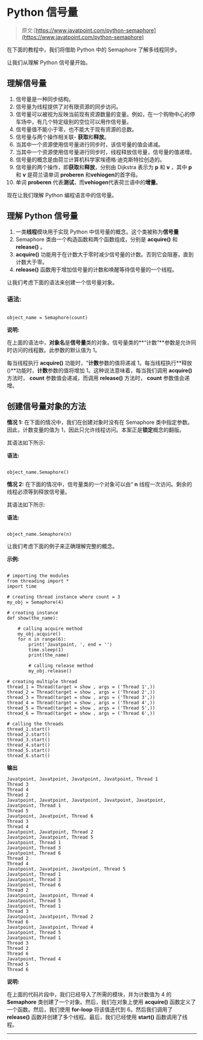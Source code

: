 # Python 信号量

> 原文:[https://www.javatpoint.com/python-semaphore](https://www.javatpoint.com/python-semaphore)

在下面的教程中，我们将借助 Python 中的 Semaphore 了解多线程同步。

让我们从理解 Python 信号量开始。

## 理解信号量

1.  信号量是一种同步结构。
2.  信号量为线程提供了对有限资源的同步访问。
3.  信号量可以被视为反映当前现有资源数量的变量。例如，在一个购物中心的停车场中，有几个特定级别的空位可以用作信号量。
4.  信号量值不能小于零，也不能大于现有资源的总数。
5.  信号量与两个操作相关联- **获取**和**释放**。
6.  当其中一个资源使用信号量进行同步时，该信号量的值会递减。
7.  当其中一个资源使用信号量进行同步时，线程释放信号量，信号量的值递增。
8.  信号量的概念是由荷兰计算机科学家埃德格·迪克斯特拉创造的。
9.  信号量的两个操作，即**获取**和**释放**，分别由 Dijkstra 表示为 **p** 和 **v** ，其中 **p** 和 **v** 是荷兰语单词 **proberen** 和**vehiogen**的首字母。
10.  单词 **proberen** 代表**测试**，而**vehiogen**代表荷兰语中的**增量**。

现在让我们理解 Python 编程语言中的信号量。

## 理解 Python 信号量

1.  一类**线程**模块用于实现 Python 中信号量的概念。这个类被称为**信号量**
2.  Semaphore 类由一个构造函数和两个函数组成，分别是 **acquire()** 和 **release()** 。
3.  **acquire()** 功能用于在计数大于零时减少信号量的计数。否则它会阻塞，直到计数大于零。
4.  **release()** 函数用于增加信号量的计数和唤醒等待信号量的一个线程。

让我们考虑下面的语法来创建一个信号量对象。

### 语法:

```

object_name = Semaphore(count)

```

**说明:**

在上面的语法中，**对象名**是**信号量**类的对象。信号量类的**“计数”**参数是允许同时访问的线程数。此参数的默认值为 1。

每当线程执行 **acquire()** 功能时，“**计数**参数的值将递减 1。每当线程执行**释放()**功能时，**计数**参数的值将增加 1。这种说法意味着，每当我们调用 **acquire()** 方法时， **count** 参数值会递减，而调用 **release()** 方法时， **count** 参数值会递增。

## 创建信号量对象的方法

**情况 1:** 在下面的情况中，我们在创建对象时没有在 Semaphore 类中指定参数。因此，计数变量的值为 1，因此只允许线程访问。本案正是**锁定**概念的翻版。

其语法如下所示:

**语法:**

```

object_name.Semaphore()

```

**情况 2:** 在下面的情况中，信号量类的一个对象可以由“ **n** 线程一次访问。剩余的线程必须等到释放信号量。

其语法如下所示:

**语法:**

```

object_name.Semaphore(n)

```

让我们考虑下面的例子来正确理解完整的概念。

**示例:**

```

# importing the modules
from threading import *         
import time        

# creating thread instance where count = 3
my_obj = Semaphore(4)        

# creating instance
def show(the_name):

    # calling acquire method
    my_obj.acquire()                
    for n in range(6):
        print('Javatpoint, ', end = '')
        time.sleep(1)
        print(the_name)

        # calling release method
        my_obj.release()    

# creating multiple thread 
thread_1 = Thread(target = show , args = ('Thread 1',))
thread_2 = Thread(target = show , args = ('Thread 2',))
thread_3 = Thread(target = show , args = ('Thread 3',))
thread_4 = Thread(target = show , args = ('Thread 4',))
thread_5 = Thread(target = show , args = ('Thread 5',))
thread_6 = Thread(target = show , args = ('Thread 6',))

# calling the threads 
thread_1.start()
thread_2.start()
thread_3.start()
thread_4.start()
thread_5.start()
thread_6.start()

```

**输出**

```
Javatpoint, Javatpoint, Javatpoint, Javatpoint, Thread 1
Thread 3
Thread 4
Thread 2
Javatpoint, Javatpoint, Javatpoint, Javatpoint, Javatpoint, Javatpoint, Thread 1
Thread 5
Javatpoint, Javatpoint, Thread 6
Thread 3
Thread 4
Javatpoint, Javatpoint, Thread 2
Javatpoint, Javatpoint, Thread 5
Javatpoint, Thread 1
Javatpoint, Thread 3
Javatpoint, Thread 6
Thread 2
Thread 4
Javatpoint, Javatpoint, Javatpoint, Thread 5
Javatpoint, Thread 1
Javatpoint, Thread 3
Javatpoint, Thread 6
Thread 2
Javatpoint, Javatpoint, Thread 4
Javatpoint, Thread 5
Javatpoint, Thread 1
Thread 3
Javatpoint, Javatpoint, Thread 2
Thread 6
Javatpoint, Javatpoint, Thread 4
Javatpoint, Thread 5
Javatpoint, Thread 1
Thread 3
Thread 2
Thread 6
Javatpoint, Thread 4
Thread 5
Thread 6

```

**说明:**

在上面的代码片段中，我们已经导入了所需的模块，并为计数值为 4 的 **Semaphore** 类创建了一个对象。然后，我们在对象上使用 **acquire()** 函数定义了一个函数。然后，我们使用 **for-loop** 将该值迭代到 6。然后我们调用了 **release()** 函数并创建了多个线程。最后，我们已经使用 **start()** 函数调用了线程。

* * *